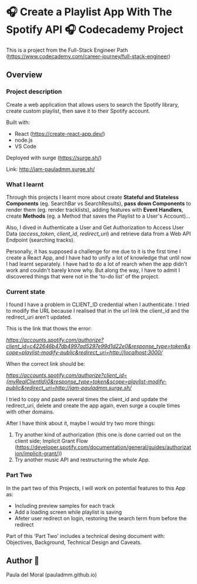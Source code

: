 
# :headphones: Create a Playlist App With The Spotify API :headphones: Codecademy Project
This is a project from the Full-Stack Engineer Path (https://www.codecademy.com/career-journey/full-stack-engineer)

## Overview
### Project description
Create a web application that allows users to search the Spotify library, create custom playlist, then save it to their Spotify account.

Built with:
- React (https://create-react-app.dev/)
- node.js
- VS Code
  
Deployed with surge (https://surge.sh/)

Link: http://jam-pauladmm.surge.sh/

### What I learnt
Through this projects I learnt more about create **Stateful and Stateless Components** (eg. SearchBar vs SearchResults), **pass down Components** to render them (eg. render tracklists), adding features with **Event Handlers**, create **Methods** (eg. a Method that saves the Playlist to a User's Account)...

Also, I dived in Authenticate a User and Get Authorization to Access User Data (*access_token*, *client_id*, *redirect_uri*) and retrieve data from a Web API Endpoint (searching tracks).

Personally, it has supposed a challenge for me due to it is the first time I create a React App, and I have had to unify a lot of knowledge that until now I had learnt separately. I have had to do a lot of rearch when the app didn't work and couldn't barely know why. But along the way, I have to admit I discovered things that were not in the 'to-do list' of the project.

### Current state
I found I have a problem in CLIENT_ID credential when I authenticate. I tried to modify the URL because I realised that in the url link the client_id and the redirect_uri aren't updated.

This is the link that thows the error:

*https://accounts.spotify.com/authorize?client_id=c422646b47db4997ad5297e99d1d22e0&response_type=token&scope=playlist-modify-public&redirect_uri=http://localhost:3000/*

When the correct link should be:

*https://accounts.spotify.com/authorize?client_id={myRealClientId}0&response_type=token&scope=playlist-modify-public&redirect_uri=http://jam-pauladmm.surge.sh/*

I tried to copy and paste several times the client_id and update the redirect_uri, delete and create the app again, even surge a couple times with other domains.

After I have think about it, maybe I would try two more things:
1. Try another kind of authorization (this one is done carried out on the client side; Implicit Grant Flow (https://developer.spotify.com/documentation/general/guides/authorization/implicit-grant/))
2. Try another music API and restructuring the whole App.


### Part Two
In the part two of this Projects, I will work on potential features to this App as:
- Including preview samples for each track
- Add a loading screen while playlist is saving
- Afeter user redirect on login, restoring the search term from before the redirect

Part of this 'Part Two' includes a technical desing document with: Objectives, Background, Technical Design and Caveats.


## Author :art:
Paula del Moral (pauladmm.github.io)

